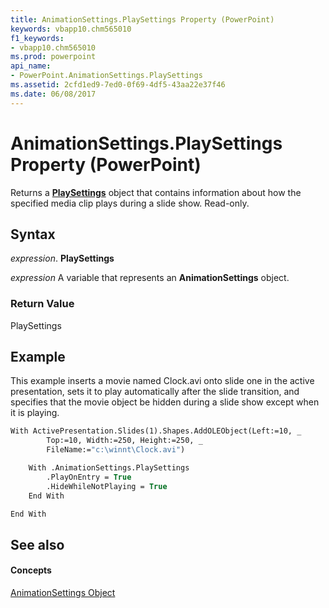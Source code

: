 ```yaml
---
title: AnimationSettings.PlaySettings Property (PowerPoint)
keywords: vbapp10.chm565010
f1_keywords:
- vbapp10.chm565010
ms.prod: powerpoint
api_name:
- PowerPoint.AnimationSettings.PlaySettings
ms.assetid: 2cfd1ed9-7ed0-0f69-4df5-43aa22e37f46
ms.date: 06/08/2017
---
```



# AnimationSettings.PlaySettings Property (PowerPoint)

Returns a **[PlaySettings](playsettings-object-powerpoint.md)** object that contains information about how the specified media clip plays during a slide show. Read-only.


## Syntax

 _expression_. **PlaySettings**

 _expression_ A variable that represents an **AnimationSettings** object.


### Return Value

PlaySettings


## Example

This example inserts a movie named Clock.avi onto slide one in the active presentation, sets it to play automatically after the slide transition, and specifies that the movie object be hidden during a slide show except when it is playing.


```vb
With ActivePresentation.Slides(1).Shapes.AddOLEObject(Left:=10, _
        Top:=10, Width:=250, Height:=250, _
        FileName:="c:\winnt\Clock.avi")

    With .AnimationSettings.PlaySettings
        .PlayOnEntry = True
        .HideWhileNotPlaying = True
    End With

End With
```


## See also


#### Concepts


[AnimationSettings Object](animationsettings-object-powerpoint.md)

